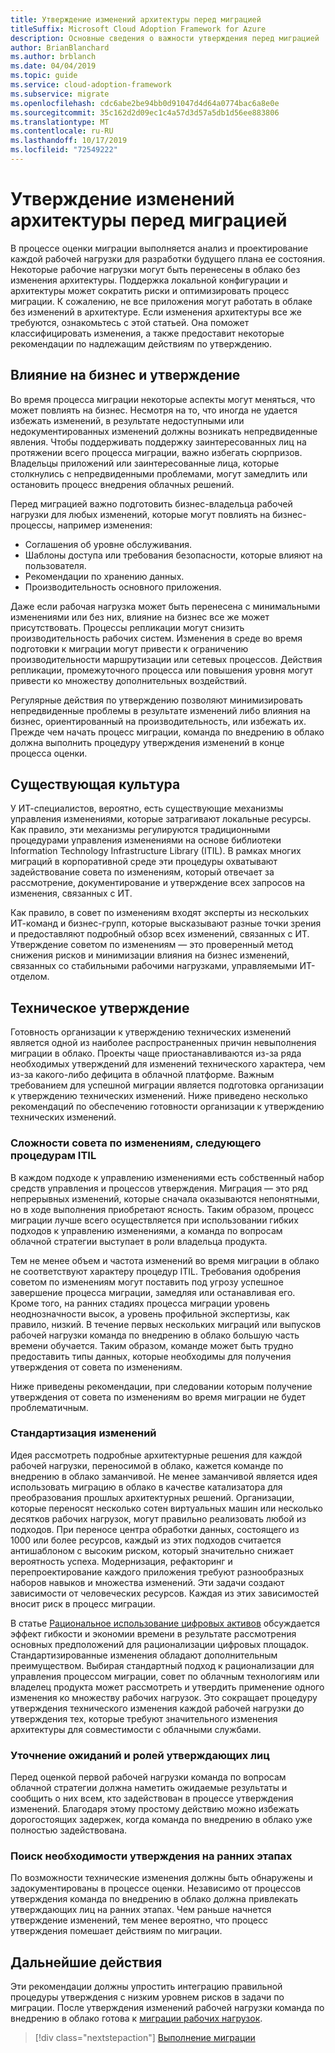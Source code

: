 ```yaml
---
title: Утверждение изменений архитектуры перед миграцией
titleSuffix: Microsoft Cloud Adoption Framework for Azure
description: Основные сведения о важности утверждения перед миграцией
author: BrianBlanchard
ms.author: brblanch
ms.date: 04/04/2019
ms.topic: guide
ms.service: cloud-adoption-framework
ms.subservice: migrate
ms.openlocfilehash: cdc6abe2be94bb0d91047d4d64a0774bac6a8e0e
ms.sourcegitcommit: 35c162d2d09ec1c4a57d3d57a5db1d56ee883806
ms.translationtype: MT
ms.contentlocale: ru-RU
ms.lasthandoff: 10/17/2019
ms.locfileid: "72549222"
---
```

# <a name="approve-architecture-changes-before-migration"></a>Утверждение изменений архитектуры перед миграцией

В процессе оценки миграции выполняется анализ и проектирование каждой рабочей нагрузки для разработки будущего плана ее состояния. Некоторые рабочие нагрузки могут быть перенесены в облако без изменения архитектуры. Поддержка локальной конфигурации и архитектуры может сократить риски и оптимизировать процесс миграции. К сожалению, не все приложения могут работать в облаке без изменений в архитектуре. Если изменения архитектуры все же требуются, ознакомьтесь с этой статьей. Она поможет классифицировать изменения, а также предоставит некоторые рекомендации по надлежащим действиям по утверждению.

## <a name="business-impact-and-approval"></a>Влияние на бизнес и утверждение

Во время процесса миграции некоторые аспекты могут меняться, что может повлиять на бизнес. Несмотря на то, что иногда не удается избежать изменений, в результате недоступными или недокументированных изменений должны возникать непредвиденные явления. Чтобы поддерживать поддержку заинтересованных лиц на протяжении всего процесса миграции, важно избегать сюрпризов. Владельцы приложений или заинтересованные лица, которые столкнулись с непредвиденными проблемами, могут замедлить или остановить процесс внедрения облачных решений.

Перед миграцией важно подготовить бизнес-владельца рабочей нагрузки для любых изменений, которые могут повлиять на бизнес-процессы, например изменения:

- Соглашения об уровне обслуживания.
- Шаблоны доступа или требования безопасности, которые влияют на пользователя.
- Рекомендации по хранению данных.
- Производительность основного приложения.

Даже если рабочая нагрузка может быть перенесена с минимальными изменениями или без них, влияние на бизнес все же может присутствовать. Процессы репликации могут снизить производительность рабочих систем. Изменения в среде во время подготовки к миграции могут привести к ограничению производительности маршрутизации или сетевых процессов. Действия репликации, промежуточного процесса или повышения уровня могут привести ко множеству дополнительных воздействий.

Регулярные действия по утверждению позволяют минимизировать непредвиденные проблемы в результате изменений либо влияния на бизнес, ориентированный на производительность, или избежать их. Прежде чем начать процесс миграции, команда по внедрению в облако должна выполнить процедуру утверждения изменений в конце процесса оценки.

## <a name="existing-culture"></a>Существующая культура

У ИТ-специалистов, вероятно, есть существующие механизмы управления изменениями, которые затрагивают локальные ресурсы. Как правило, эти механизмы регулируются традиционными процедурами управления изменениями на основе библиотеки Information Technology Infrastructure Library (ITIL). В рамках многих миграций в корпоративной среде эти процедуры охватывают задействование совета по изменениям, который отвечает за рассмотрение, документирование и утверждение всех запросов на изменения, связанных с ИТ.

Как правило, в совет по изменениям входят эксперты из нескольких ИТ-команд и бизнес-групп, которые высказывают разные точки зрения и предоставляют подробный обзор всех изменений, связанных с ИТ. Утверждение советом по изменениям — это проверенный метод снижения рисков и минимизации влияния на бизнес изменений, связанных со стабильными рабочими нагрузками, управляемыми ИТ-отделом.

## <a name="technical-approval"></a>Техническое утверждение

Готовность организации к утверждению технических изменений является одной из наиболее распространенных причин невыполнения миграции в облако. Проекты чаще приостанавливаются из-за ряда необходимых утверждений для изменений технического характера, чем из-за какого-либо дефицита в облачной платформе. Важным требованием для успешной миграции является подготовка организации к утверждению технических изменений. Ниже приведено несколько рекомендаций по обеспечению готовности организации к утверждению технических изменений.

### <a name="itil-change-advisory-board-challenges"></a>Сложности совета по изменениям, следующего процедурам ITIL

В каждом подходе к управлению изменениями есть собственный набор средств управления и процессов утверждения. Миграция — это ряд непрерывных изменений, которые сначала оказываются непонятными, но в ходе выполнения приобретают ясность. Таким образом, процесс миграции лучше всего осуществляется при использовании гибких подходов к управлению изменениями, а команда по вопросам облачной стратегии выступает в роли владельца продукта.

Тем не менее объем и частота изменений во время миграции в облако не соответствуют характеру процедур ITIL. Требования одобрения советом по изменениям могут поставить под угрозу успешное завершение процесса миграции, замедляя или останавливая его. Кроме того, на ранних стадиях процесса миграции уровень неоднозначности высок, а уровень профильной экспертизы, как правило, низкий. В течение первых нескольких миграций или выпусков рабочей нагрузки команда по внедрению в облако большую часть времени обучается. Таким образом, команде может быть трудно предоставить типы данных, которые необходимы для получения утверждения от совета по изменениям.

Ниже приведены рекомендации, при следовании которым получение утверждения от совета по изменениям во время миграции не будет проблематичным.

### <a name="standardize-change"></a>Стандартизация изменений

Идея рассмотреть подробные архитектурные решения для каждой рабочей нагрузки, переносимой в облако, кажется команде по внедрению в облако заманчивой. Не менее заманчивой является идея использовать миграцию в облако в качестве катализатора для преобразования прошлых архитектурных решений. Организации, которые переносят несколько сотен виртуальных машин или несколько десятков рабочих нагрузок, могут правильно реализовать любой из подходов. При переносе центра обработки данных, состоящего из 1000 или более ресурсов, каждый из этих подходов считается антишаблоном с высоким риском, который значительно снижает вероятность успеха. Модернизация, рефакторинг и перепроектирование каждого приложения требуют разнообразных наборов навыков и множества изменений. Эти задачи создают зависимости от человеческих ресурсов. Каждая из этих зависимостей вносит риск в процесс миграции.

В статье [Рациональное использование цифровых активов](../../../digital-estate/rationalize.md) обсуждается эффект гибкости и экономии времени в результате рассмотрения основных предположений для рационализации цифровых площадок. Стандартизированные изменения обладают дополнительным преимуществом. Выбирая стандартный подход к рационализации для управления процессом миграции, совет по облачным технологиям или владелец продукта может рассмотреть и утвердить применение одного изменения ко множеству рабочих нагрузок. Это сокращает процедуру утверждения технического изменения каждой рабочей нагрузки до утверждения тех, которые требуют значительного изменения архитектуры для совместимости с облачными службами.

### <a name="clarify-expectations-and-roles-of-approvers"></a>Уточнение ожиданий и ролей утверждающих лиц

Перед оценкой первой рабочей нагрузки команда по вопросам облачной стратегии должна наметить ожидаемые результаты и сообщить о них всем, кто задействован в процессе утверждения изменений. Благодаря этому простому действию можно избежать дорогостоящих задержек, когда команда по внедрению в облако уже полностью задействована.

### <a name="seek-approval-early"></a>Поиск необходимости утверждения на ранних этапах

По возможности технические изменения должны быть обнаружены и задокументированы в процессе оценки. Независимо от процессов утверждения команда по внедрению в облако должна привлекать утверждающих лиц на ранних этапах. Чем раньше начнется утверждение изменений, тем менее вероятно, что процесс утверждения помешает действиям по миграции.

## <a name="next-steps"></a>Дальнейшие действия

Эти рекомендации должны упростить интеграцию правильной процедуры утверждения с низким уровнем рисков в задачи по миграции. После утверждения изменений рабочей нагрузки команда по внедрению в облако готова к [миграции рабочих нагрузок](../migrate/index.md).

> [!div class="nextstepaction"]
> [Выполнение миграции](../migrate/index.md)
